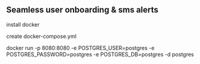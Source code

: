 ## Seamless user onboarding & sms alerts


 install docker 

create docker-compose.yml

docker run -p 8080:8080 -e POSTGRES_USER=postgres -e POSTGRES_PASSWORD=postgres -e POSTGRES_DB=postgres -d postgres


